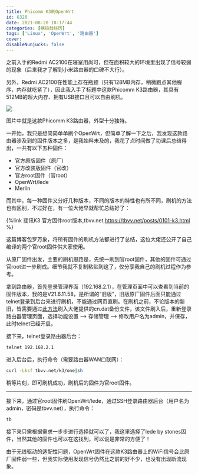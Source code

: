 ```yaml
---
title: Phicomm K3刷OpenWrt
id: 6320
date: 2021-08-20 18:17:44
categories: [瞎捣鼓经历]
tags: ['Linux', 'OpenWrt', '路由器']
cover:
disableNunjucks: false
---
```


之前入手的Redmi AC2100在寝室用尚可，但在面积较大的环境里出现了信号较弱的现象（后来我才了解到小米路由器的口碑不大行）。

另外，Redmi AC2100在性能上存在瓶颈（只有128MB内存，稍微跑点其他程序，内存就吃紧了），因此我入手了标题中这款Phicomm K3路由器，其具有512MB的超大内存、拥有USB接口且可以自由刷机。

![](https://fastly.jsdelivr.net/gh/windshadow233/BlogStorage@files/jpeg/7eeb217e6291b767c1857bf6db3fc487.jpeg)

图片中就是这款Phicomm K3路由器，外型十分独特。


一开始，我只是想简简单单刷个OpenWrt，但简单了解一下之后，我发现这款路由器涉及到的固件版本之多，是我始料未及的，我花了点时间做了功课后总结得出，一共有以下五种固件：


- 官方原版固件（原厂）
- 官方改装版固件（官改）
- 官方root固件（官root）
- OpenWrt/lede
- Merlin

而其中，每一种固件又分好几种版本，不同的版本的特性也有所不同，刷机的方法也有区别，不过好在，有一位大佬早就帮忙总结好了：

{%link 斐讯K3 官方固件root版本,tbvv.net,https://tbvv.net/posts/0101-k3.html %}

这篇博客包罗万象，将所有固件的刷机方法都进行了总结，这位大佬还公开了自己编译的两个官root固件供大家使用。


从原厂固件出发，主要的刷机思路是，先统一刷到官root固件，其他的固件可通过官root进一步刷成。细节我就不复制粘贴到这了，仅分享我自己的刷机过程作为参考。


拿到路由器，首先登录管理界面（192.168.2.1），在管理页面中可以查看到当前的固件版本，我的是V21.6.11.58，是所谓的“旧版”，旧版原厂固件后面只能通过telnet登录到后台来进行刷机，不能通过网页直刷。在刷机之前，不论版本的新旧，皆需要通过[此方法](https://tbvv.net/posts/0101-k3.html#%E5%88%B7%E5%85%A5root%E5%9B%BA%E4%BB%B6)刷入大佬提供的cn.dat备份文件，该文件刷入后，重新登录路由器管理页面，选择功能设置 --> 存储管理 --> 修改用户名为admin，并保存，此时telnet已经开启。 


接下来，telnet登录路由器后台：

```bash
telnet 192.168.2.1
```

进入后台后，执行命令（需要路由器WAN口联网）：

```bash
curl -Lksf tbvv.net/k3/one|sh
```

稍等片刻，即可刷机成功，刷机后的固件为官root固件。


---

接下来，通过官root固件刷OpenWrt/lede，通过SSH登录路由器后台（用户名为admin，密码是tbvv.net），执行命令：

```bash
tb
```

接下来只需根据需求一步步进行选择就可以了，我这里选择了lede by stones固件，当然其他的固件也可以在这找到，可以说是非常的方便了！


由于无线驱动的适配性问题，OpenWrt固件在这款K3路由器上的WiFi信号会比原厂固件弱一些，但我实际使用发现信号仍然比之前的好不少，也没有出现断流现象。
